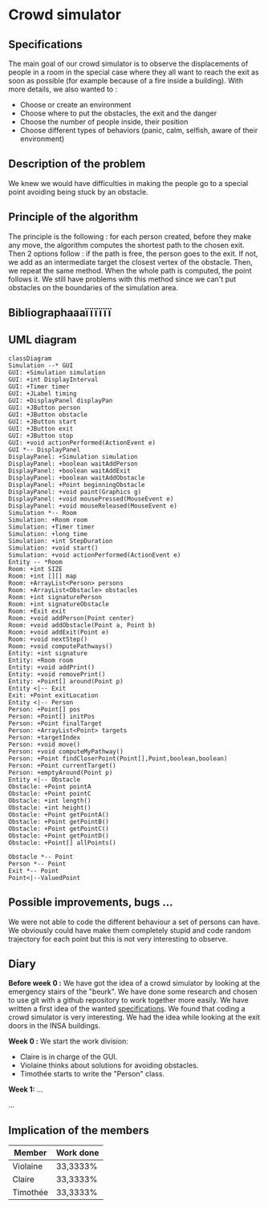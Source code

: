 # Crowd simulator

## Specifications
The main goal of our crowd simulator is to observe the displacements of people in a room in the special case where they all want to reach the exit as soon as possible (for example because of a fire inside a building).
With more details, we also wanted to :

- Choose or create an environment 
- Choose where to put the obstacles, the exit and the danger
- Choose the number of people inside, their position
- Choose different types of behaviors (panic, calm, selfish, aware of their environment)

## Description of the problem
We knew we would have difficulties in making the people go to a special point avoiding being stuck by an obstacle.


## Principle of the algorithm
The principle is the following : for each person created, before they make any move, the algorithm computes the shortest path to the chosen exit.
Then 2 options follow : if the path is free, the person goes to the exit. If not, we add as an intermediate target the closest vertex of the obstacle. Then, we repeat the same method. When the whole path is computed, the point follows it.
We still have problems with this method since we can't put obstacles on the boundaries of the simulation area.

## Bibliographaaaïïïïïï

## UML diagram

```mermaid
classDiagram
Simulation --* GUI
GUI: +Simulation simulation
GUI: +int DisplayInterval
GUI: +Timer timer
GUI: +JLabel timing
GUI: +DisplayPanel displayPan
GUI: +JButton person
GUI: +JButton obstacle
GUI: +JButton start
GUI: +JButton exit
GUI: +JButton stop
GUI: +void actionPerformed(ActionEvent e)
GUI *-- DisplayPanel
DisplayPanel: +Simulation simulation
DisplayPanel: +boolean waitAddPerson
DisplayPanel: +boolean waitAddExit
DisplayPanel: +boolean waitAddObstacle
DisplayPanel: +Point beginningObstacle
DisplayPanel: +void paint(Graphics g)
DisplayPanel: +void mousePressed(MouseEvent e)
DisplayPanel: +void mouseReleased(MouseEvent e)
Simulation *-- Room
Simulation: +Room room
Simulation: +Timer timer
Simulation: +long time
Simulation: +int StepDuration
Simulation: +void start()
Simulation: +void actionPerformed(ActionEvent e)
Entity -- *Room
Room: +int SIZE
Room: +int [][] map
Room: +ArrayList<Person> persons
Room: +ArrayList<Obstacle> obstacles
Room: +int signaturePerson
Room: +int signatureObstacle
Room: +Exit exit
Room: +void addPerson(Point center)
Room: +void addObstacle(Point a, Point b)
Room: +void addExit(Point e)
Room: +void nextStep()
Room: +void computePathways()
Entity: +int signature
Entity: +Room room
Entity: +void addPrint()
Entity: +void removePrint()
Entity: +Point[] around(Point p)
Entity <|-- Exit
Exit: +Point exitLocation
Entity <|-- Person
Person: +Point[] pos
Person: +Point[] initPos
Person: +Point finalTarget
Person: +ArrayList<Point> targets
Person: +targetIndex
Person: +void move()
Person: +void computeMyPathway()
Person: +Point findCloserPoint(Point[],Point,boolean,boolean)
Person: +Point currentTarget()
Person: +emptyAround(Point p)
Entity <|-- Obstacle
Obstacle: +Point pointA
Obstacle: +Point pointC
Obstacle: +int length()
Obstacle: +int height()
Obstacle: +Point getPointA()
Obstacle: +Point getPointB()
Obstacle: +Point getPointC()
Obstacle: +Point getPointD()
Obstacle: +Point[] allPoints()

Obstacle *-- Point
Person *-- Point
Exit *-- Point
Point<|--ValuedPoint
```

## Possible improvements, bugs ...
We were not able to code the different behaviour a set of persons can have. We obviously could have make them completely stupid and code random trajectory for each point but this is not very interesting to observe.

## Diary

**Before week 0 :** We have got the idea of a crowd simulator by looking at the emergency stairs of the "beurk". We have done some research and chosen to use git with a github repository to work together more easily. We have written a first idea of the wanted [specifications](#Specifications).
We found that coding a crowd simulator is very interesting. We had the idea while looking at the exit doors in the INSA buildings.

**Week 0 :** We start the work division:

- Claire is in charge of the GUI.
- Violaine thinks about solutions for avoiding obstacles.
- Timothée starts to write the "Person" class.

**Week 1:** ...

...

## Implication of the members

|  Member  |Work done |
|----------|----------|
| Violaine | 33,3333% |
| Claire   | 33,3333% |
| Timothée | 33,3333% |
